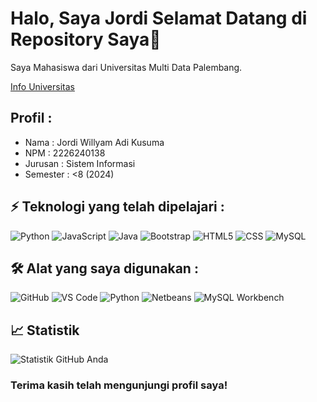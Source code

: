 # Halo, Saya Jordi Selamat Datang di Repository Saya👋

Saya Mahasiswa dari Universitas Multi Data Palembang.

[Info Universitas](https://mdp.ac.id/en/)
## Profil : 
- Nama : Jordi Willyam Adi Kusuma
- NPM  : 2226240138
- Jurusan : Sistem Informasi
- Semester : <8 (2024)

## ⚡ Teknologi yang telah dipelajari : 

![Python](https://img.shields.io/badge/Python-3776AB?style=for-the-badge&logo=python&logoColor=white)
![JavaScript](https://img.shields.io/badge/JavaScript-F7DF1E?style=for-the-badge&logo=javascript&logoColor=black)
![Java](https://img.shields.io/badge/Java-ED8B00?style=for-the-badge&logo=openjdk&logoColor=white)
![Bootstrap](https://img.shields.io/badge/Bootstrap-563D7C?style=for-the-badge&logo=bootstrap&logoColor=white)
![HTML5](https://img.shields.io/badge/HTML5-E34F26?style=for-the-badge&logo=html5&logoColor=white)
![CSS](https://img.shields.io/badge/CSS-239120?&style=for-the-badge&logo=css3&logoColor=white)
![MySQL](https://img.shields.io/badge/MySQL-00000F?style=for-the-badge&logo=mysql&logoColor=white)

## 🛠️ Alat yang saya digunakan :

![GitHub](https://img.shields.io/badge/GitHub-100000?style=for-the-badge&logo=github&logoColor=white)
![VS Code](https://img.shields.io/badge/Visual_Studio_Code-0078D4?style=for-the-badge&logo=visual%20studio%20code&logoColor=white)
![Python](https://img.shields.io/badge/Python-14354C?style=for-the-badge&logo=python&logoColor=white)
![Netbeans](https://img.shields.io/badge/apache%20netbeans-1B6AC6?style=for-the-badge&logo=apache%20netbeans%20IDE&logoColor=white)
![MySQL Workbench](https://img.shields.io/badge/MySQL-005C84?style=for-the-badge&logo=mysql&logoColor=white)

## 📈 Statistik

![Statistik GitHub Anda](https://github-readme-stats.vercel.app/api?username=JordiWillyam&show_icons=true&theme=radical)

### Terima kasih telah mengunjungi profil saya!

<!--
**JordiWillyam/JordiWillyam** is a ✨ _special_ ✨ repository because its `README.md` (this file) appears on your GitHub profile.

Here are some ideas to get you started:

- 🔭 I’m currently working on ...
- 🌱 I’m currently learning ...
- 👯 I’m looking to collaborate on ...
- 🤔 I’m looking for help with ...
- 💬 Ask me about ...
- 📫 How to reach me: ...
- 😄 Pronouns: ...
- ⚡ Fun fact: ...
-->
